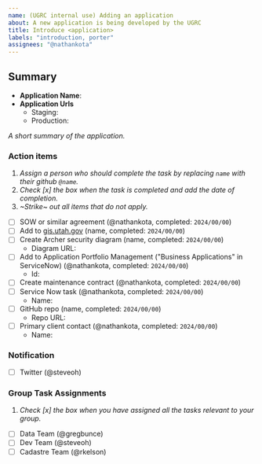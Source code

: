 ```yaml
---
name: (UGRC internal use) Adding an application
about: A new application is being developed by the UGRC
title: Introduce <application>
labels: "introduction, porter"
assignees: "@nathankota"
---
```


## Summary

- **Application Name**:
- **Application Urls**
  - Staging:
  - Production:

_A short summary of the application._

### Action items

1. _Assign a person who should complete the task by replacing `name` with their github `@name`._
1. _Check [x] the box when the task is completed and add the date of completion._
1. _~Strike~ out all items that do not apply._

- [ ] SOW or similar agreement (@nathankota, completed: `2024/00/00`)
- [ ] Add to [gis.utah.gov](https://gis.utah.gov/developer/application) (name, completed: `2024/00/00`)
- [ ] Create Archer security diagram (name, completed: `2024/00/00`)
  - Diagram URL:
- [ ] Add to Application Portfolio Management ("Business Applications" in ServiceNow) (@nathankota, completed: `2024/00/00`)
  - Id:
- [ ] Create maintenance contract (@nathankota, completed: `2024/00/00`)
- [ ] Service Now task (@nathankota, completed: `2024/00/00`)
  - Name:
- [ ] GitHub repo (name, completed: `2024/00/00`)
  - Repo URL:
- [ ] Primary client contact (@nathankota, completed: `2024/00/00`)
  - Name:

### Notification

- [ ] Twitter (@steveoh)

### Group Task Assignments

1. _Check [x] the box when you have assigned all the tasks relevant to your group._

- [ ] Data Team (@gregbunce)
- [ ] Dev Team (@steveoh)
- [ ] Cadastre Team (@rkelson)
